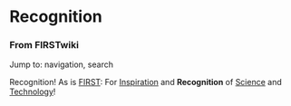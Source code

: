 # Recognition

### From FIRSTwiki

Jump to: navigation, search

Recognition! As is [FIRST](FIRST "FIRST" ): For
[Inspiration](Inspiration "Inspiration" ) and **Recognition** of
[Science](Science "Science" ) and
[Technology](Technology "Technology" )!

